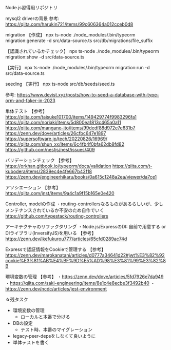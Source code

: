 Node.js習得用リポジトリ

mysql2 driverの背景
参考: https://qiita.com/harukin721/items/99c606364a012cceb0d8

migration
【作成】
npx ts-node ./node_modules/.bin/typeorm migration:generate -d src/data-source.ts src/db/migrations/file_suffix

【認識されているかチェック】
npx ts-node ./node_modules/.bin/typeorm migration:show -d src/data-source.ts

【実行】
npx ts-node ./node_modules/.bin/typeorm migration:run -d src/data-source.ts

seeding
【実行】
npx ts-node src/db/seeds/seed.ts

参考: https://www.devist.xyz/posts/how-to-seed-a-database-with-type-orm-and-faker-in-2023


単体テスト
【参考】
https://qiita.com/taisuke101700/items/149429774f9983296fa1
https://qiita.com/noriaki/items/5d800ea1813c465a0a11
https://qiita.com/mangano-ito/items/99dedf88d972e7e631b7
https://zenn.dev/dove/articles/26cfbc647e1897
https://supersoftware.jp/tech/20220826/16969/
https://qiita.com/shun_xx/items/6c4fb4f0bfa62db8fd82
https://github.com/nestjs/nest/issues/409


バリデーションチェック
【参考】
https://orkhan.gitbook.io/typeorm/docs/validation
https://qiita.com/t-kubodera/items/2839ec4e4fe667b43f18
https://zenn.dev/engineerhikaru/books/0a615c1248a2ea/viewer/da7ce1

アソシエーション
【参考】
https://qiita.com/jnst/items/9a4c1a9f15b165e0e420

Controller, modelの作成
・routing-controllersなるものがあるらしいが、少しメンテナンスされているか不安のため自作でいく
https://github.com/typestack/routing-controllers

アーキテクチャのリファクタリング
・Node.js/ExpressのDI: 自前で用意する or DIライブラリ(InversifyJS)を用いる
【参考】
https://zenn.dev/ikefukurou777/articles/65cfd0289ac74d

Expressで認証情報をCookieで管理する
【参考】
https://zenn.dev/marokanatani/articles/d0777a34641d22#jwt%E3%82%92cookie%E3%81%AB%E4%BF%9D%E5%AD%98%E3%81%99%E3%82%8B

環境変数の管理
【参考】
・https://zenn.dev/dove/articles/5fd7926e7da949
・https://qiita.com/saki-engineering/items/8e1c4e8ecbe3f3492b40
・https://zenn.dev/ncdc/articles/jest-environment

☆残タスク
- 環境変数の管理
	- ローカルと本番で分ける
- DBの設定
	- テスト時、本番のマイグレーション
- legacy-peer-depsをしなくて良いように
- 単体テストを書く
